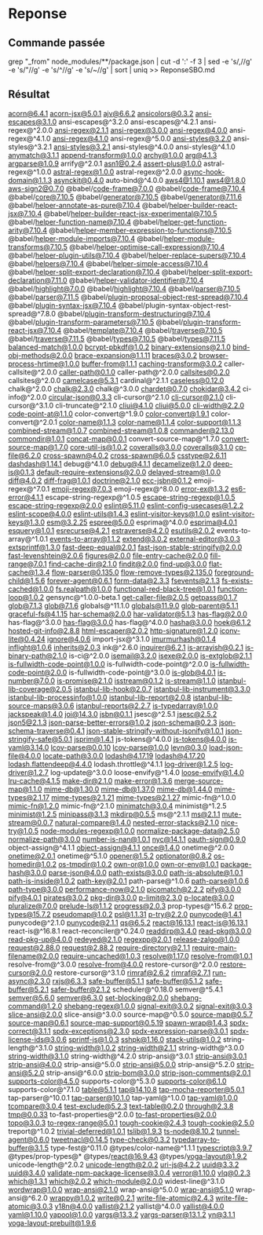 # Reponse
## Commande passée
grep "_from" node_modules/**/package.json | cut -d ':' -f 3 | sed -e 's/,//g' -e 's/"//g' -e 's/^//g' -e 's/~//g' | sort | uniq  >> ReponseSBO.md
## Résultat
 
 acorn@6.4.1
 acorn-jsx@5.0.1
 ajv@6.6.2
 ansicolors@0.3.2
 ansi-escapes@3.1.0
 ansi-escapes@^3.2.0
 ansi-escapes@^4.2.1
 ansi-regex@^2.0.0
 ansi-regex@2.1.1
 ansi-regex@3.0.0
 ansi-regex@4.0.0
 ansi-regex@^4.1.0
 ansi-regex@4.1.0
 ansi-regex@^5.0.0
 ansi-styles@3.2.0
 ansi-styles@^3.2.1
 ansi-styles@3.2.1
 ansi-styles@^4.0.0
 ansi-styles@^4.1.0
 anymatch@3.1.1
 append-transform@1.0.0
 archy@1.0.0
 arg@4.1.3
 argparse@1.0.9
 arrify@^2.0.1
 asn1@0.2.4
 assert-plus@1.0.0
 astral-regex@^1.0.0
 astral-regex@1.0.0
 astral-regex@^2.0.0
 async-hook-domain@1.1.3
 asynckit@0.4.0
 auto-bind@^4.0.0
 aws4@1.10.1
 aws4@1.8.0
 aws-sign2@0.7.0
 @babel/code-frame@7.0.0
 @babel/code-frame@7.10.4
 @babel/core@7.10.5
 @babel/generator@7.10.5
 @babel/generator@7.11.6
 @babel/helper-annotate-as-pure@7.10.4
 @babel/helper-builder-react-jsx@7.10.4
 @babel/helper-builder-react-jsx-experimental@7.10.5
 @babel/helper-function-name@7.10.4
 @babel/helper-get-function-arity@7.10.4
 @babel/helper-member-expression-to-functions@7.10.5
 @babel/helper-module-imports@7.10.4
 @babel/helper-module-transforms@7.10.5
 @babel/helper-optimise-call-expression@7.10.4
 @babel/helper-plugin-utils@7.10.4
 @babel/helper-replace-supers@7.10.4
 @babel/helpers@7.10.4
 @babel/helper-simple-access@7.10.4
 @babel/helper-split-export-declaration@7.10.4
 @babel/helper-split-export-declaration@7.11.0
 @babel/helper-validator-identifier@7.10.4
 @babel/highlight@7.0.0
 @babel/highlight@7.10.4
 @babel/parser@7.10.5
 @babel/parser@7.11.5
 @babel/plugin-proposal-object-rest-spread@7.10.4
 @babel/plugin-syntax-jsx@7.10.4
 @babel/plugin-syntax-object-rest-spread@^7.8.0
 @babel/plugin-transform-destructuring@7.10.4
 @babel/plugin-transform-parameters@7.10.5
 @babel/plugin-transform-react-jsx@7.10.4
 @babel/template@7.10.4
 @babel/traverse@7.10.5
 @babel/traverse@7.11.5
 @babel/types@7.10.5
 @babel/types@7.11.5
 balanced-match@1.0.0
 bcrypt-pbkdf@1.0.2
 binary-extensions@2.1.0
 bind-obj-methods@2.0.0
 brace-expansion@1.1.11
 braces@3.0.2
 browser-process-hrtime@1.0.0
 buffer-from@1.1.1
 caching-transform@3.0.2
 caller-callsite@^2.0.0
 caller-path@0.1.0
 caller-path@^2.0.0
 callsites@0.2.0
 callsites@^2.0.0
 camelcase@5.3.1
 cardinal@^2.1.1
 caseless@0.12.0
 chalk@^2.0.0
 chalk@2.3.0
 chalk@^3.0.0
 chardet@0.7.0
 chokidar@3.4.2
 ci-info@^2.0.0
 circular-json@0.3.3
 cli-cursor@^2.1.0
 cli-cursor@2.1.0
 cli-cursor@^3.1.0
 cli-truncate@^2.1.0
 cliui@4.1.0
 cliui@5.0.0
 cli-width@2.2.0
 code-point-at@1.1.0
 color-convert@^1.9.0
 color-convert@1.9.1
 color-convert@^2.0.1
 color-name@1.1.3
 color-name@1.1.4
 color-support@1.1.3
 combined-stream@1.0.7
 combined-stream@1.0.8
 commander@2.13.0
 commondir@1.0.1
 concat-map@0.0.1
 convert-source-map@^1.7.0
 convert-source-map@1.7.0
 core-util-is@1.0.2
 coveralls@3.0.0
 coveralls@3.1.0
 cp-file@6.2.0
 cross-spawn@4.0.2
 cross-spawn@6.0.5
 csstype@2.6.11
 dashdash@1.14.1
 debug@^4.1.0
 debug@4.1.1
 decamelize@1.2.0
 deep-is@0.1.3
 default-require-extensions@2.0.0
 delayed-stream@1.0.0
 diff@4.0.2
 diff-frag@1.0.1
 doctrine@2.1.0
 ecc-jsbn@0.1.2
 emoji-regex@^7.0.1
 emoji-regex@7.0.3
 emoji-regex@^8.0.0
 error-ex@1.3.2
 es6-error@4.1.1
 escape-string-regexp@^1.0.5
 escape-string-regexp@1.0.5
 escape-string-regexp@2.0.0
 eslint@5.11.0
 eslint-config-usecases@1.2.2
 eslint-scope@4.0.0
 eslint-utils@1.4.3
 eslint-visitor-keys@1.0.0
 eslint-visitor-keys@1.3.0
 esm@3.2.25
 espree@5.0.0
 esprima@^4.0.0
 esprima@4.0.1
 esquery@1.0.1
 esrecurse@4.2.1
 estraverse@4.2.0
 esutils@2.0.2
 events-to-array@^1.0.1
 events-to-array@1.1.2
 extend@3.0.2
 external-editor@3.0.3
 extsprintf@1.3.0
 fast-deep-equal@2.0.1
 fast-json-stable-stringify@2.0.0
 fast-levenshtein@2.0.6
 figures@2.0.0
 file-entry-cache@2.0.0
 fill-range@7.0.1
 find-cache-dir@2.1.0
 findit@2.0.0
 find-up@3.0.0
 flat-cache@1.3.4
 flow-parser@0.135.0
 flow-remove-types@2.135.0
 foreground-child@1.5.6
 forever-agent@0.6.1
 form-data@2.3.3
 fsevents@2.1.3
 fs-exists-cached@1.0.0
 fs.realpath@1.0.0
 functional-red-black-tree@1.0.1
 function-loop@1.0.2
 gensync@^1.0.0-beta.1
 get-caller-file@2.0.5
 getpass@0.1.7
 glob@7.1.3
 glob@7.1.6
 globals@^11.1.0
 globals@11.9.0
 glob-parent@5.1.1
 graceful-fs@4.1.15
 har-schema@2.0.0
 har-validator@5.1.3
 has-flag@2.0.0
 has-flag@^3.0.0
 has-flag@3.0.0
 has-flag@^4.0.0
 hasha@3.0.0
 hoek@6.1.2
 hosted-git-info@2.8.8
 html-escaper@2.0.2
 http-signature@1.2.0
 iconv-lite@0.4.24
 ignore@4.0.6
 import-jsx@^3.1.0
 imurmurhash@0.1.4
 inflight@1.0.6
 inherits@2.0.3
 ink@^2.6.0
 inquirer@6.2.1
 is-arrayish@0.2.1
 is-binary-path@2.1.0
 is-ci@^2.0.0
 isemail@3.2.0
 isexe@2.0.0
 is-extglob@2.1.1
 is-fullwidth-code-point@1.0.0
 is-fullwidth-code-point@^2.0.0
 is-fullwidth-code-point@2.0.0
 is-fullwidth-code-point@^3.0.0
 is-glob@4.0.1
 is-number@7.0.0
 is-promise@2.1.0
 isstream@0.1.2
 is-stream@1.1.0
 istanbul-lib-coverage@2.0.5
 istanbul-lib-hook@2.0.7
 istanbul-lib-instrument@3.3.0
 istanbul-lib-processinfo@1.0.0
 istanbul-lib-report@2.0.8
 istanbul-lib-source-maps@3.0.6
 istanbul-reports@2.2.7
 is-typedarray@1.0.0
 jackspeak@1.4.0
 joi@14.3.0
 jsbn@0.1.1
 jsesc@^2.5.1
 jsesc@2.5.2
 json5@2.1.3
 json-parse-better-errors@1.0.2
 json-schema@0.2.3
 json-schema-traverse@0.4.1
 json-stable-stringify-without-jsonify@1.0.1
 json-stringify-safe@5.0.1
 jsprim@1.4.1
 js-tokens@^4.0.0
 js-tokens@4.0.0
 js-yaml@3.14.0
 lcov-parse@0.0.10
 lcov-parse@1.0.0
 levn@0.3.0
 load-json-file@4.0.0
 locate-path@3.0.0
 lodash@4.17.19
 lodash@4.17.20
 lodash.flattendeep@4.4.0
 lodash.throttle@^4.1.1
 log-driver@1.2.5
 log-driver@1.2.7
 log-update@^3.0.0
 loose-envify@^1.4.0
 loose-envify@1.4.0
 lru-cache@4.1.5
 make-dir@2.1.0
 make-error@1.3.6
 merge-source-map@1.1.0
 mime-db@1.30.0
 mime-db@1.37.0
 mime-db@1.44.0
 mime-types@2.1.17
 mime-types@2.1.21
 mime-types@2.1.27
 mimic-fn@^1.0.0
 mimic-fn@1.2.0
 mimic-fn@^2.1.0
 minimatch@3.0.4
 minimist@^1.2.5
 minimist@1.2.5
 minipass@3.1.3
 mkdirp@0.5.5
 ms@^2.1.1
 ms@2.1.1
 mute-stream@0.0.7
 natural-compare@1.4.0
 nested-error-stacks@2.1.0
 nice-try@1.0.5
 node-modules-regexp@1.0.0
 normalize-package-data@2.5.0
 normalize-path@3.0.0
 number-is-nan@1.0.1
 nyc@14.1.1
 oauth-sign@0.9.0
 object-assign@^4.1.1
 object-assign@4.1.1
 once@1.4.0
 onetime@^2.0.0
 onetime@2.0.1
 onetime@^5.1.0
 opener@1.5.2
 optionator@0.8.2
 os-homedir@1.0.2
 os-tmpdir@1.0.2
 own-or@1.0.0
 own-or-env@1.0.1
 package-hash@3.0.0
 parse-json@4.0.0
 path-exists@3.0.0
 path-is-absolute@1.0.1
 path-is-inside@1.0.2
 path-key@2.0.1
 path-parse@^1.0.6
 path-parse@1.0.6
 path-type@3.0.0
 performance-now@2.1.0
 picomatch@2.2.2
 pify@3.0.0
 pify@4.0.1
 pirates@3.0.2
 pkg-dir@3.0.0
 p-limit@2.3.0
 p-locate@3.0.0
 pluralize@7.0.0
 prelude-ls@1.1.2
 progress@2.0.3
 prop-types@^15.6.2
 prop-types@15.7.2
 pseudomap@1.0.2
 psl@1.1.31
 p-try@2.2.0
 punycode@1.4.1
 punycode@^2.1.0
 punycode@2.1.1
 qs@6.5.2
 react@16.13.1
 react-is@16.13.1
 react-is@^16.8.1
 react-reconciler@^0.24.0
 readdirp@3.4.0
 read-pkg@3.0.0
 read-pkg-up@4.0.0
 redeyed@2.1.0
 regexpp@2.0.1
 release-zalgo@1.0.0
 request@2.88.0
 request@2.88.2
 require-directory@2.1.1
 require-main-filename@2.0.0
 require-uncached@1.0.3
 resolve@1.17.0
 resolve-from@1.0.1
 resolve-from@^3.0.0
 resolve-from@4.0.0
 restore-cursor@^2.0.0
 restore-cursor@2.0.0
 restore-cursor@^3.1.0
 rimraf@2.6.2
 rimraf@2.7.1
 run-async@2.3.0
 rxjs@6.3.3
 safe-buffer@5.1.1
 safe-buffer@5.1.2
 safe-buffer@5.2.1
 safer-buffer@2.1.2
 scheduler@^0.18.0
 semver@^5.4.1
 semver@5.6.0
 semver@6.3.0
 set-blocking@2.0.0
 shebang-command@1.2.0
 shebang-regex@1.0.0
 signal-exit@3.0.2
 signal-exit@3.0.3
 slice-ansi@2.0.0
 slice-ansi@^3.0.0
 source-map@^0.5.0
 source-map@0.5.7
 source-map@0.6.1
 source-map-support@0.5.19
 spawn-wrap@1.4.3
 spdx-correct@3.1.1
 spdx-exceptions@2.3.0
 spdx-expression-parse@3.0.1
 spdx-license-ids@3.0.6
 sprintf-js@1.0.3
 sshpk@1.16.0
 stack-utils@1.0.2
 string-length@^3.1.0
 string-width@1.0.2
 string-width@2.1.1
 string-width@^3.0.0
 string-width@3.1.0
 string-width@^4.2.0
 strip-ansi@^3.0.1
 strip-ansi@3.0.1
 strip-ansi@4.0.0
 strip-ansi@^5.0.0
 strip-ansi@5.0.0
 strip-ansi@^5.2.0
 strip-ansi@5.2.0
 strip-ansi@^6.0.0
 strip-bom@3.0.0
 strip-json-comments@2.0.1
 supports-color@4.5.0
 supports-color@^5.3.0
 supports-color@6.1.0
 supports-color@^7.1.0
 table@5.1.1
 tap@14.10.8
 tap-mocha-reporter@5.0.1
 tap-parser@^10.0.1
 tap-parser@10.1.0
 tap-yaml@^1.0.0
 tap-yaml@1.0.0
 tcompare@3.0.4
 test-exclude@5.2.3
 text-table@0.2.0
 through@2.3.8
 tmp@0.0.33
 to-fast-properties@^2.0.0
 to-fast-properties@2.0.0
 topo@3.0.3
 to-regex-range@5.0.1
 tough-cookie@2.4.3
 tough-cookie@2.5.0
 treport@^1.0.2
 trivial-deferred@1.0.1
 tslib@1.9.3
 ts-node@8.10.2
 tunnel-agent@0.6.0
 tweetnacl@0.14.5
 type-check@0.3.2
 typedarray-to-buffer@3.1.5
 type-fest@^0.11.0
 @types/color-name@^1.1.1
 typescript@3.9.7
 @types/prop-types@*
 @types/react@16.9.43
 @types/yoga-layout@1.9.2
 unicode-length@^2.0.2
 unicode-length@2.0.2
 uri-js@4.2.2
 uuid@3.3.2
 uuid@3.4.0
 validate-npm-package-license@3.0.4
 verror@1.10.0
 vlq@0.2.3
 which@1.3.1
 which@2.0.2
 which-module@2.0.0
 widest-line@^3.1.0
 wordwrap@1.0.0
 wrap-ansi@2.1.0
 wrap-ansi@^5.0.0
 wrap-ansi@5.1.0
 wrap-ansi@^6.2.0
 wrappy@1.0.2
 write@0.2.1
 write-file-atomic@2.4.3
 write-file-atomic@3.0.3
 y18n@4.0.0
 yallist@2.1.2
 yallist@^4.0.0
 yallist@4.0.0
 yaml@1.10.0
 yapool@1.0.0
 yargs@13.3.2
 yargs-parser@13.1.2
 yn@3.1.1
 yoga-layout-prebuilt@1.9.6
